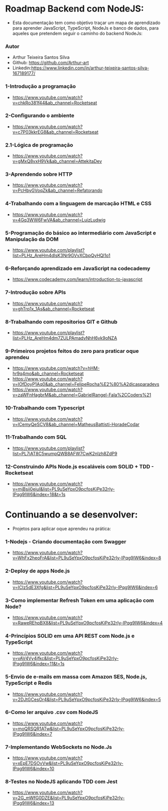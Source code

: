 # Roadmap Backend com NodeJS:
- Esta documentação tem como objetivo traçar um mapa de aprendizado para aprender JavaScript, TypeScript, NodeJs e banco de dados, para aqueles que pretendem seguir o caminho do backend NodeJs:

### Autor 
- Arthur Teixeira Santos Silva
- Github: https://github.com/Arthur-art
- Linkedin:https://www.linkedin.com/in/arthur-teixeira-santos-silva-167189177/

### 1-Introdução a programação
- https://www.youtube.com/watch?v=chkRo381f44&ab_channel=Rocketseat

### 2-Configurando o ambiente 
- https://www.youtube.com/watch?v=c7P03kkrEG8&ab_channel=Rocketseat

### 2.1-Lógica de programação
- https://www.youtube.com/watch?v=gMxQ8vxH9Vk&ab_channel=AttekitaDev

### 3-Aprendendo sobre HTTP
- https://www.youtube.com/watch?v=PcHbyGVoqZk&ab_channel=Refatorando

### 4-Trabalhando com a linguagem de marcação HTML e CSS
- https://www.youtube.com/watch?v=4Gq3WW6FwVA&ab_channel=LuizLudwig

### 5-Programação do básico ao intermediário com JavaScript e Manipulação da DOM
- https://www.youtube.com/playlist?list=PLHz_AreHm4dlsK3Nr9GVvXCbpQyHQl1o1

### 6-Reforçando aprendizado em JavaScript na codecademy
- https://www.codecademy.com/learn/introduction-to-javascript

### 7-Introdução sobre APIs
- https://www.youtube.com/watch?v=ghTrp1x_1As&ab_channel=Rocketseat

### 8-Trabalhando com repositorios GIT e Github
- https://www.youtube.com/playlist?list=PLHz_AreHm4dm7ZULPAmadvNhH6vk9oNZA

### 9-Primeiros projetos feitos do zero para praticar oque aprendeu
- https://www.youtube.com/watch?v=hHM-hr9q4mo&ab_channel=Rocketseat
- https://www.youtube.com/watch?v=IOfDoyP1Aq0&ab_channel=FelipeRocha%E2%80%A2dicasparadevs
- https://www.youtube.com/watch?v=zaWFnHagbrM&ab_channel=GabrielRangel-Fala%2CCoders%21

### 10-Trabalhando com Typescript
- https://www.youtube.com/watch?v=lCemyQeSCV8&ab_channel=MatheusBattisti-HoradeCodar

### 11-Trabalhando com SQL
- https://www.youtube.com/playlist?list=PL7iAT8C5wumpQWB8AFW7CwK2nlzh8ZdP9

### 12-Construindo APIs Node.js escaláveis com SOLID + TDD - Rocketseat
- https://www.youtube.com/watch?v=mjBsii0eiuI&list=PL9uSeYpxO9pcfosKiPe32rIy-IPqg9IW6&index=18&t=1s

# Continuando a se desenvolver:
- Projetos para aplicar oque aprendeu na prática:

### 1-Nodejs - Criando documentação com Swagger
- https://www.youtube.com/watch?v=WhFx2heoFrA&list=PL9uSeYpxO9pcfosKiPe32rIy-IPqg9IW6&index=8

### 2-Deploy de apps Node.js
- https://www.youtube.com/watch?v=ICIz5dE3Xfg&list=PL9uSeYpxO9pcfosKiPe32rIy-IPqg9IW6&index=6

### 3-Como implementar Refresh Token em uma aplicação com Node? 
- https://www.youtube.com/watch?v=RaweREhpBX8&list=PL9uSeYpxO9pcfosKiPe32rIy-IPqg9IW6&index=4

### 4-Princípios SOLID em uma API REST com Node.js e TypeScript
- https://www.youtube.com/watch?v=vAV4Vy4jfkc&list=PL9uSeYpxO9pcfosKiPe32rIy-IPqg9IW6&index=11&t=1s

### 5-Envio de e-mails em massa com Amazon SES, Node.js, TypeScript e Redis
- https://www.youtube.com/watch?v=2DJtGCesOr4&list=PL9uSeYpxO9pcfosKiPe32rIy-IPqg9IW6&index=5

### 6-Como ler arquivo .csv com NodeJS
- https://www.youtube.com/watch?v=moQRSQR1ATw&list=PL9uSeYpxO9pcfosKiPe32rIy-IPqg9IW6&index=7

### 7-Implementando WebSockets no Node.Js
- https://www.youtube.com/watch?v=xEpE7DSOvVw&list=PL9uSeYpxO9pcfosKiPe32rIy-IPqg9IW6&index=10

### 8-Testes no NodeJS aplicando TDD com Jest
- https://www.youtube.com/watch?v=2G_mWfG0DZE&list=PL9uSeYpxO9pcfosKiPe32rIy-IPqg9IW6&index=13

